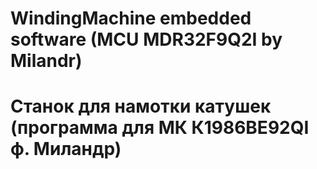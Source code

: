 # WindingMachine embedded software (MCU MDR32F9Q2I by Milandr)

# Станок для намотки катушек (программа для МК К1986ВЕ92QI ф. Миландр)
